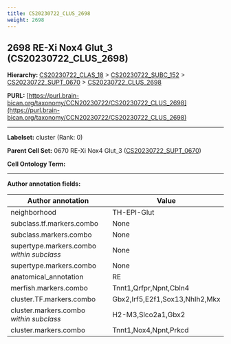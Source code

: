 ```yaml
---
title: CS20230722_CLUS_2698
weight: 2698
---
```

## 2698 RE-Xi Nox4 Glut_3 (CS20230722_CLUS_2698)
<b>Hierarchy: </b>
[CS20230722_CLAS_18](../CS20230722_CLAS_18) >
[CS20230722_SUBC_152](../CS20230722_SUBC_152) >
[CS20230722_SUPT_0670](../CS20230722_SUPT_0670) >
[CS20230722_CLUS_2698](../CS20230722_CLUS_2698)

**PURL:** [https://purl.brain-bican.org/taxonomy/CCN20230722/CS20230722_CLUS_2698](https://purl.brain-bican.org/taxonomy/CCN20230722/CS20230722_CLUS_2698)

---


**Labelset:** cluster (Rank: 0)

**Parent Cell Set:** 0670 RE-Xi Nox4 Glut_3 ([CS20230722_SUPT_0670](../CS20230722_SUPT_0670))



**Cell Ontology Term:** 

[MARKER GENES.]: #


---

[TRANSFERRED ANNOTATIONS.]: #


[AUTHOR ANNOTATION FIELDS.]: #


**Author annotation fields:**

| Author annotation | Value |
|-------------------|-------|
|neighborhood|TH-EPI-Glut|
|subclass.tf.markers.combo|None|
|subclass.markers.combo|None|
|supertype.markers.combo _within subclass_|None|
|supertype.markers.combo|None|
|anatomical_annotation|RE|
|merfish.markers.combo|Tnnt1,Qrfpr,Npnt,Cbln4|
|cluster.TF.markers.combo|Gbx2,Irf5,E2f1,Sox13,Nhlh2,Mkx|
|cluster.markers.combo _within subclass_|H2-M3,Slco2a1,Gbx2|
|cluster.markers.combo|Tnnt1,Nox4,Npnt,Prkcd|
